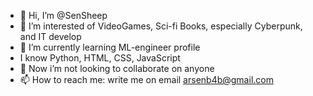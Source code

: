 - 👋 Hi, I’m @SenSheep
- 👀 I’m interested of VideoGames, Sci-fi Books, especially Cyberpunk, and IT develop
- 🌱 I’m currently learning ML-engineer profile
- I know Python, HTML, CSS, JavaScript
- 💞️ Now i’m not looking to collaborate on anyone
- 📫 How to reach me: write me on email arsenb4b@gmail.com
